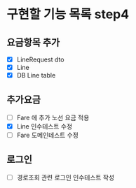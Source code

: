 # 구현할 기능 목록 step4

## 요금항목 추가
- [x] LineRequest dto
- [x] Line
- [x] DB Line table

## 추가요금

- [ ] Fare 에 추가 노선 요금 적용
- [x] Line 인수테스트 수정
- [ ] Fare 도메인테스트 수정

## 로그인

- [ ] 경로조회 관련 로그인 인수테스트 작성
